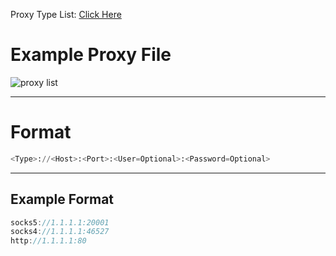 
Proxy Type List: [Click Here](https://github.com/MHProDev/MHDDoS/wiki/Proxy-Support-!)

# Example Proxy File
![proxy list](https://cdn.discordapp.com/attachments/909717830461698078/950205864390823956/unknown.png)

***

# Format
```python
<Type>://<Host>:<Port>:<User=Optional>:<Password=Optional>
```

***

## Example Format
```java
socks5://1.1.1.1:20001
socks4://1.1.1.1:46527
http://1.1.1.1:80
```